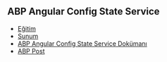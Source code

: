 ## ABP Angular Config State Service

- [Eğitim](https://www.youtube.com/watch?v=fXs1Zb85Zvg&list=PLBEMB-Eql15s3EJwziiMzW4QdFqYjCC34&index=3)
- [Sunum](https://bit.ly/abp-angular-config-state-service)
- [ABP Angular Config State Service Dokümanı](https://docs.abp.io/en/abp/latest/UI/Angular/Config-State-Service)
- [ABP Post](https://community.abp.io/posts/abp-angular-config-state-service-gal4lia8)
